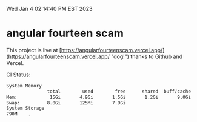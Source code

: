 Wed Jan  4 02:14:40 PM EST 2023

# angular fourteen scam


This project is live at [https://angularfourteenscam.vercel.app/](https://angularfourteenscam.vercel.app/ "dog!") thanks to Github and Vercel.

CI Status: 

```bash
System Memory
               total        used        free      shared  buff/cache   available
Mem:            15Gi       4.9Gi       1.5Gi       1.2Gi       9.0Gi       8.9Gi
Swap:          8.0Gi       125Mi       7.9Gi
System Storage
790M	.
```
```bash
